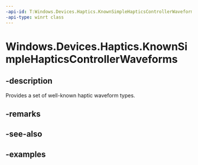 ```yaml
---
-api-id: T:Windows.Devices.Haptics.KnownSimpleHapticsControllerWaveforms
-api-type: winrt class
---
```


<!-- Class syntax.
public class KnownSimpleHapticsControllerWaveforms 
-->

# Windows.Devices.Haptics.KnownSimpleHapticsControllerWaveforms

## -description
Provides a set of well-known haptic waveform types.

## -remarks

## -see-also

## -examples

